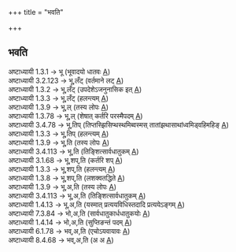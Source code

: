 +++
title = "भवति"

+++
## भवति
अष्टाध्यायी 1.3.1 → भू (भूवादयो धातवः [A](https://ashtadhyayi.github.io/suutra/1.3/1.3.1))  
अष्टाध्यायी 3.2.123 → भू,लँट् (वर्तमाने लट् [A](https://ashtadhyayi.github.io/suutra/3.2/3.2.123))  
अष्टाध्यायी 1.3.2 → भू,लँट् (उपदेशेऽजनुनासिक इत् [A](https://ashtadhyayi.github.io/suutra/1.3/1.3.2))  
अष्टाध्यायी 1.3.3 → भू,लँट् (हलन्त्यम् [A](https://ashtadhyayi.github.io/suutra/1.3/1.3.3))  
अष्टाध्यायी 1.3.9 → भू,ल् (तस्य लोपः [A](https://ashtadhyayi.github.io/suutra/1.3/1.3.9))  
अष्टाध्यायी 1.3.78 → भू,ल् (शेषात् कर्तरि परस्मैपदम् [A](https://ashtadhyayi.github.io/suutra/1.3/1.3.78))  
अष्टाध्यायी 3.4.78 → भू,तिप् (तिप्तस्झिसिप्थस्थमिब्वस्मस् तातांझथासाथांध्वमिड्वहिमहिङ् [A](https://ashtadhyayi.github.io/suutra/3.4/3.4.78))  
अष्टाध्यायी 1.3.3 → भू,तिप् (हलन्त्यम् [A](https://ashtadhyayi.github.io/suutra/1.3/1.3.3))  
अष्टाध्यायी 1.3.9 → भू,ति (तस्य लोपः [A](https://ashtadhyayi.github.io/suutra/1.3/1.3.9))  
अष्टाध्यायी 3.4.113 → भू,ति (तिङ्शित्सार्वधातुकम् [A](https://ashtadhyayi.github.io/suutra/3.4/3.4.113))  
अष्टाध्यायी 3.1.68 → भू,शप्,ति (कर्तरि शप् [A](https://ashtadhyayi.github.io/suutra/3.1/3.1.68))  
अष्टाध्यायी 1.3.3 → भू,शप्,ति (हलन्त्यम् [A](https://ashtadhyayi.github.io/suutra/1.3/1.3.3))  
अष्टाध्यायी 1.3.8 → भू,शप्,ति (लशक्वतद्धिते [A](https://ashtadhyayi.github.io/suutra/1.3/1.3.8))  
अष्टाध्यायी 1.3.9 → भू,अ,ति (तस्य लोपः [A](https://ashtadhyayi.github.io/suutra/1.3/1.3.9))  
अष्टाध्यायी 3.4.113 → भू,अ,ति (तिङ्शित्सार्वधातुकम् [A](https://ashtadhyayi.github.io/suutra/3.4/3.4.113))  
अष्टाध्यायी 1.4.13 → भू,अ,ति (यस्मात् प्रत्ययविधिस्तदादि प्रत्ययेऽङ्गम् [A](https://ashtadhyayi.github.io/suutra/1.4/1.4.13))  
अष्टाध्यायी 7.3.84 → भो,अ,ति (सार्वधातुकार्धधातुकयोः [A](https://ashtadhyayi.github.io/suutra/7.3/7.3.84))  
अष्टाध्यायी 1.4.14 → भो,अ,ति (सुप्तिङन्तं पदम् [A](https://ashtadhyayi.github.io/suutra/1.4/1.4.14))  
अष्टाध्यायी 6.1.78 → भव्,अ,ति (एचोऽयवायावः [A](https://ashtadhyayi.github.io/suutra/6.1/6.1.78))  
अष्टाध्यायी 8.4.68 → भव्,अ,ति (अ अ [A](https://ashtadhyayi.github.io/suutra/8.4/8.4.68))
